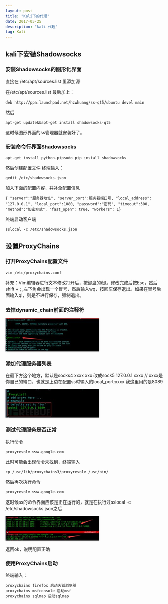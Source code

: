 ```yaml
---
layout: post
title: "Kali下的代理"
date: 2017-05-25
description: "kali 代理"
tag: Kali
---
```


## kali下安装Shadowsocks

### 安装Shadowsocks的图形化界面

直接在 /etc/apt/sources.list 里添加源

在/etc/apt/sources.list 最后加上：
```
deb http://ppa.launchpad.net/hzwhuang/ss-qt5/ubuntu devel main
```
然后
```
apt-get update&&apt-get install shadowsocks-qt5
```
这时候图形界面的ss管理器就安装好了。

### 安装命令行界面Shadowsocks

```
apt-get install python-pipsudo pip install shadowsocks
```

然后创建配置文件
终端输入：

```
gedit /etc/shadowsocks.json
```

加入下面的配置内容，并补全配置信息

```
{ "server":"服务器地址", "server_port":服务器端口号, "local_address": "127.0.0.1", "local_port":1080, "password":"密码", "timeout":300, "method":"加密方式", "fast_open": true, "workers": 1}

```

终端启动客户端

```
sslocal -c /etc/shadowsocks.json
```

## 设置ProxyChains

### 打开ProxyChains配置文件

```
vim /etc/proxychains.conf
```
补充：Vim编辑器进行文本修改打开后，按键盘的i键。修改完成后按Esc，然后shift + ; ,左下角会出现一个冒号，然后输入wq，按回车保存退出。如果在冒号后面输入q!，则是不进行保存，强制退出。

### 去掉dynamic_chain前面的注释符

![](/images/2017-05-25/1.png)

### 添加代理服务器列表

在最下方这个地方，默认是socks4 xxxx xxx
改成sock5 127.0.0.1 xxxx // xxxx是你自己的端口，也就是上边在配置ss时输入的local_port:xxxx
我这里用的是8089

![](/images/2017-05-25/2.png)

### 测试代理服务是否正常

执行命令

```
proxyresolv www.google.com
```

此时可能会出现命令未找到，终端输入

```
cp /usr/lib/proxychains3/proxyresolv /usr/bin/
```

然后再次执行命令
```
proxyresolv www.google.com
```

这时候ss的命令界面应该是正在运行的，就是在执行过sslocal -c /etc/shadowsocks.json之后

![](/images/2017-05-25/3.png)

返回ok，说明配置正确

### 使用ProxyChains启动

终端输入：
```
proxychains firefox 启动火狐浏览器
proxychains msfconsole 启动msf
proxychains sqlmap 启动sqlmap
```
